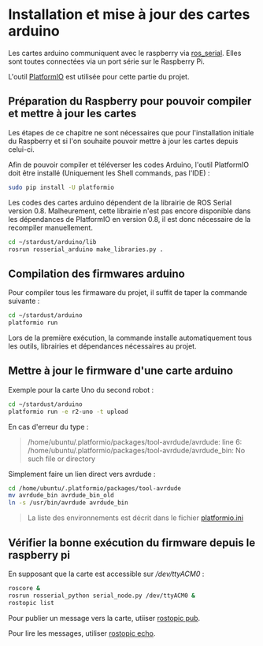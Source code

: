 # Installation et mise à jour des cartes arduino

Les cartes arduino communiquent avec le raspberry via [ros_serial](http://wiki.ros.org/rosserial). Elles sont toutes connectées via un port série sur le Raspberry Pi.

L'outil [PlatformIO](https://platformio.org) est utilisée pour cette partie du projet.

## Préparation du Raspberry pour pouvoir compiler et mettre à jour les cartes

Les étapes de ce chapitre ne sont nécessaires que pour l'installation initiale du Raspberry et si l'on souhaite pouvoir mettre à jour les cartes depuis celui-ci.

Afin de pouvoir compiler et téléverser les codes Arduino, l'outil PlatformIO doit être installé (Uniquement les Shell commands, pas l'IDE) :

```bash
sudo pip install -U platformio
```

Les codes des cartes arduino dépendent de la librairie de ROS Serial version 0.8. Malheurement, cette librairie n'est pas encore disponible dans les dépendances de PlatformIO en version 0.8, il est donc nécessaire de la recompiler manuellement.

```bash
cd ~/stardust/arduino/lib
rosrun rosserial_arduino make_libraries.py .
```

## Compilation des firmwares arduino

Pour compiler tous les firmaware du projet, il suffit de taper la commande suivante :

```bash
cd ~/stardust/arduino
platformio run
```

Lors de la première exécution, la commande installe automatiquement tous les outils, librairies et dépendances nécessaires au projet.

## Mettre à jour le firmware d'une carte arduino

Exemple pour la carte Uno du second robot :

```bash
cd ~/stardust/arduino
platformio run -e r2-uno -t upload
```

En cas d'erreur du type : 
> /home/ubuntu/.platformio/packages/tool-avrdude/avrdude: line 6: /home/ubuntu/.platformio/packages/tool-avrdude/avrdude_bin: No such file or directory

Simplement faire un lien direct vers avrdude :
```bash
cd /home/ubuntu/.platformio/packages/tool-avrdude
mv avrdude_bin avrdude_bin_old
ln -s /usr/bin/avrdude avrdude_bin
```

> La liste des environnements est décrit dans le fichier [platformio.ini](https://github.com/julienbayle/stardust/blob/master/arduino/platformio.ini)

## Vérifier la bonne exécution du firmware depuis le raspberry pi

En supposant que la carte est accessible sur */dev/ttyACM0* :

```bash
roscore &
rosrun rosserial_python serial_node.py /dev/ttyACM0 &
rostopic list
```

Pour publier un message vers la carte, utiiser [rostopic pub](http://wiki.ros.org/fr/ROS/Tutorials/UnderstandingTopics). 

Pour lire les messages, utiliser [rostopic echo](http://wiki.ros.org/fr/ROS/Tutorials/UnderstandingTopics).

